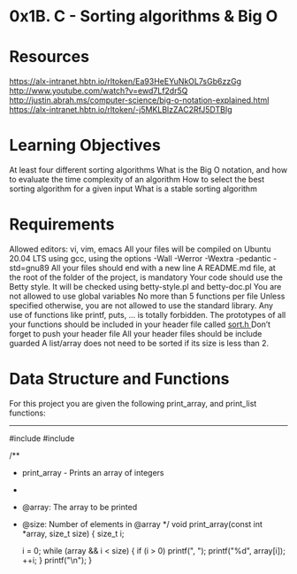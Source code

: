 # 0x1B. C - Sorting algorithms & Big O
# Resources

https://alx-intranet.hbtn.io/rltoken/Ea93HeEYuNkOL7sGb6zzGg
http://www.youtube.com/watch?v=ewd7Lf2dr5Q
http://justin.abrah.ms/computer-science/big-o-notation-explained.html
https://alx-intranet.hbtn.io/rltoken/-j5MKLBlzZAC2RfJ5DTBIg

# Learning Objectives
At least four different sorting algorithms
What is the Big O notation, and how to evaluate the time complexity of an algorithm
How to select the best sorting algorithm for a given input
What is a stable sorting algorithm

# Requirements

Allowed editors: vi, vim, emacs
All your files will be compiled on Ubuntu 20.04 LTS using gcc, using the options -Wall -Werror -Wextra -pedantic -std=gnu89
All your files should end with a new line
A README.md file, at the root of the folder of the project, is mandatory
Your code should use the Betty style. It will be checked using betty-style.pl and betty-doc.pl
You are not allowed to use global variables
No more than 5 functions per file
Unless specified otherwise, you are not allowed to use the standard library. Any use of functions like printf, puts, … is totally forbidden.
The prototypes of all your functions should be included in your header file called <a href =""> sort.h </a>
Don’t forget to push your header file
All your header files should be include guarded
A list/array does not need to be sorted if its size is less than 2.

# Data Structure and Functions
For this project you are given the following print_array, and print_list functions:
<hr>
#include <stdlib.h>
#include <stdio.h>

/**
 * print_array - Prints an array of integers
 *
 * @array: The array to be printed
 * @size: Number of elements in @array
 */
void print_array(const int *array, size_t size)
{
    size_t i;

    i = 0;
    while (array && i < size)
    {
        if (i > 0)
            printf(", ");
        printf("%d", array[i]);
        ++i;
    }
    printf("\n");
}
